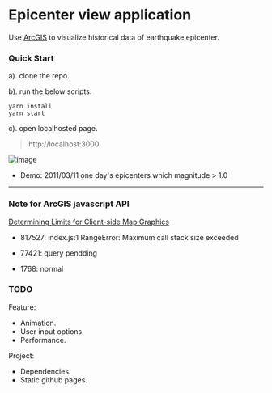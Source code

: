 # Epicenter view application

Use [ArcGIS](https://developers.arcgis.com/javascript/latest/api-reference/index.html) to visualize historical data of earthquake epicenter.

### Quick Start

a). clone the repo.

b). run the below scripts.

```shell
yarn install
yarn start
```

c). open localhosted page.

>http://localhost:3000

![image](https://user-images.githubusercontent.com/30466424/82753566-89aa0b80-9e01-11ea-8efe-e6b6ae33ad9e.png)

- Demo: 2011/03/11 one day's epicenters which magnitude > 1.0

---

### Note for ArcGIS javascript API

[Determining Limits for Client-side Map Graphics](https://developers.arcgis.com/javascript/3/jshelp/limits_for_graphics.html)

- 817527: index.js:1 RangeError: Maximum call stack size exceeded

- 77421: query pendding

- 1768: normal

### TODO

Feature:

- Animation.  
- User input options.  
- Performance.

Project:

- Dependencies.  
- Static github pages.  
